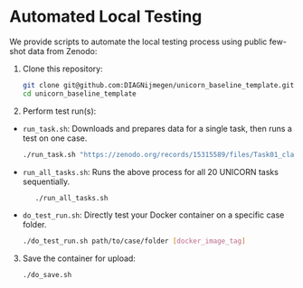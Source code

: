 # Automated Local Testing  
We provide scripts to automate the local testing process using public few-shot data from Zenodo:

1. Clone this repository:
   ```bash
   git clone git@github.com:DIAGNijmegen/unicorn_baseline_template.git
   cd unicorn_baseline_template
   ```

2. Perform test run(s):

- `run_task.sh`: Downloads and prepares data for a single task, then runs a test on one case. 
   
   ```bash 
   ./run_task.sh "https://zenodo.org/records/15315589/files/Task01_classifying_he_prostate_biopsies_into_isup_scores.zip"
   ```

- `run_all_tasks.sh`: Runs the above process for all 20 UNICORN tasks sequentially.   
   ```bash
      ./run_all_tasks.sh  
   ```
- `do_test_run.sh`: Directly test your Docker container on a specific case folder. 
  
   ```bash
  ./do_test_run.sh path/to/case/folder [docker_image_tag]
  ```

3. Save the container for upload:
   ```bash
   ./do_save.sh
   ```